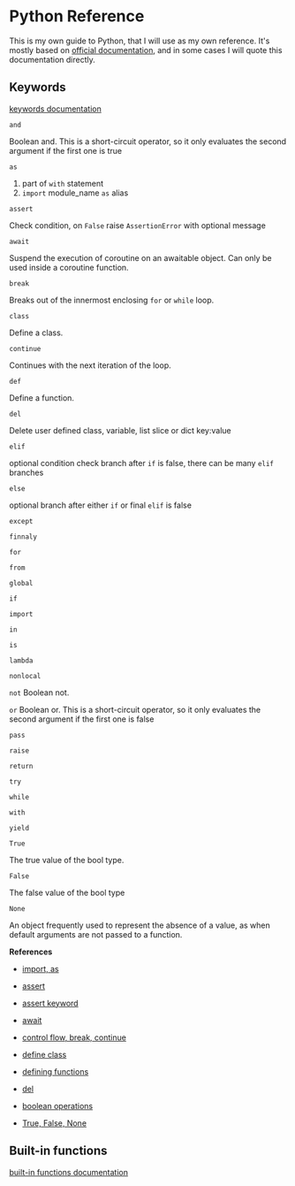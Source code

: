 # Python Reference
This is my own guide to Python, that I will use as my own reference. It's mostly based on [official documentation](https://docs.python.org/3), and in some cases I will quote this documentation directly.

## Keywords
[keywords documentation](https://docs.python.org/pl/3/reference/lexical_analysis.html#keywords)

`and`

Boolean and. This is a short-circuit operator, so it only evaluates the second argument if the first one is true

`as`
1. part of `with` statement
2. `import` module_name `as` alias

`assert`

Check condition, on `False` raise `AssertionError` with optional message

`await`

Suspend the execution of coroutine on an awaitable object. Can only be used inside a coroutine function.

`break`

Breaks out of the innermost enclosing `for` or `while` loop.

`class`

Define a class.

`continue`

Continues with the next iteration of the loop.

`def`

Define a function.

`del`

Delete user defined class, variable, list slice or dict key:value

`elif`

optional condition check branch after `if` is false, there can be many `elif` branches

`else`

optional branch after either `if` or final `elif` is false

`except`


`finnaly`


`for`


`from`


`global`


`if`


`import`


`in`


`is`


`lambda`


`nonlocal`


`not`
Boolean not.

`or`
Boolean or. This is a short-circuit operator, so it only evaluates the second argument if the first one is false

`pass`


`raise`


`return`


`try`


`while`


`with`


`yield`


`True`

The true value of the bool type.

`False`

The false value of the bool type

`None`

An object frequently used to represent the absence of a value, as when default arguments are not passed to a function.



**References**
- [import, as](https://docs.python.org/3/reference/simple_stmts.html#import)
- [assert](https://docs.python.org/3/reference/simple_stmts.html?highlight=assert#the-assert-statement)
- [assert keyword](https://www.geeksforgeeks.org/python-assert-keyword/)
- [await](https://docs.python.org/3/reference/expressions.html#await)
- [control flow, break, continue](https://docs.python.org/3/tutorial/controlflow.html)
- [define class](https://docs.python.org/3/tutorial/classes.html?highlight=class#class-definition-syntax)
- [defining functions](https://docs.python.org/3/tutorial/controlflow.html#defining-functions)
- [del](https://www.programiz.com/python-programming/del)

- [boolean operations](https://docs.python.org/3/library/stdtypes.html#boolean-operations-and-or-not)
- [True, False, None](https://docs.python.org/3/library/constants.html?highlight=false#False)



## Built-in functions
[built-in functions documentation](https://docs.python.org/3/library/functions.html)